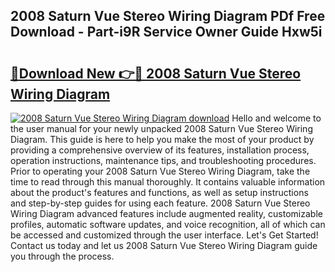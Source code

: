 ## 2008 Saturn Vue Stereo Wiring Diagram PDf Free Download - Part-i9R Service Owner Guide Hxw5i

# <h2><a href="http://dfkn86d.blite.top/?on=2008+Saturn+Vue+Stereo+Wiring+Diagram">🔗Download New 👉🔴 2008 Saturn Vue Stereo Wiring Diagram</a></h2>

[![2008 Saturn Vue Stereo Wiring Diagram download](https://i.imgur.com/lujVjoI.png)](http://dfkn86d.blite.top/?on=2008+Saturn+Vue+Stereo+Wiring+Diagram)
Hello and welcome to the user manual for your newly unpacked 2008 Saturn Vue Stereo Wiring Diagram. This guide is here to help you make the most of your product by providing a comprehensive overview of its features, installation process, operation instructions, maintenance tips, and troubleshooting procedures. Prior to operating your 2008 Saturn Vue Stereo Wiring Diagram, take the time to read through this manual thoroughly. It contains valuable information about the product's features and functions, as well as setup instructions and step-by-step guides for using each feature. 2008 Saturn Vue Stereo Wiring Diagram advanced features include augmented reality, customizable profiles, automatic software updates, and voice recognition, all of which can be accessed and customized through the user interface. Let's Get Started! Contact us today and let us 2008 Saturn Vue Stereo Wiring Diagram guide you through the process.
